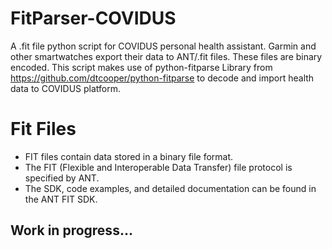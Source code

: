 # FitParser-COVIDUS
A .fit file python script for COVIDUS personal health assistant. Garmin and other smartwatches export their data to ANT/.fit files. These files are binary encoded. This script makes use of python-fitparse Library from  https://github.com/dtcooper/python-fitparse to decode and import health data to COVIDUS platform.
# Fit Files
* FIT files contain data stored in a binary file format.
* The FIT (Flexible and Interoperable Data Transfer) file protocol is specified by ANT.
* The SDK, code examples, and detailed documentation can be found in the ANT FIT SDK.

## Work in progress...
